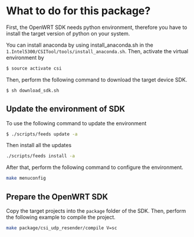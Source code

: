 # What to do for this package?

First, the OpenWRT SDK needs python environment, therefore you have to install the target version of python on your system.

You can install anaconda by using install_anaconda.sh in the `1.Intel5300/CSITool/tools/install_anaconda.sh`. Then, activate the virtual environment by 

```bash
$ source activate csi
```

Then, perform the following command to download the target device SDK.

```bash
$ sh download_sdk.sh
```

## Update the environment of SDK

To use the following command to update the environment

```bash
$ ./scripts/feeds update -a
```

Then install all the updates

```bash
./scripts/feeds install -a
```

After that, perform the following command to configure the environment.

```bash
make menuconfig
```

## Prepare the OpenWRT SDK

Copy the target projects into the `package` folder of the SDK. Then, perform the following example to compile the project.

```bash
make package/csi_udp_resender/compile V=sc
```